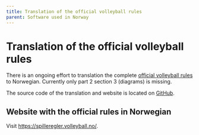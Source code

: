 ```yaml
---
title: Translation of the official volleyball rules
parent: Software used in Norway
---
```


Translation of the official volleyball rules
==============

There is an ongoing effort to translation the complete
[official volleyball rules](https://www.fivb.com/volleyball/the-game/official-volleyball-rules/)
to Norwegian. Currently only part 2 section 3 (diagrams) is missing.

The source code of the translation and website is located on 
[GitHub](https://github.com/nvbf/spilleregler/).

## Website with the official rules in Norwegian

Visit <https://spilleregler.volleyball.no/>.
